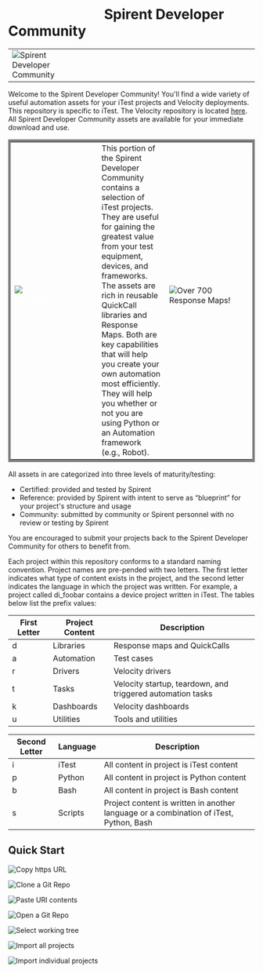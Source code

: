 # &emsp;&emsp;&emsp;&emsp;&emsp;&emsp;&emsp;Spirent Developer Community
 <table>
  <tr>
     <td><img src="images/Developer_Community_Icon.png" alt="Spirent Developer Community"></td> 
   <td style="font-size:x-large"> &emsp;&emsp;&emsp;&emsp;&emsp;&emsp;&emsp;&emsp;&emsp;&emsp;&emsp;&emsp;&emsp;&emsp;&emsp;&emsp;&emsp;&emsp;&emsp;&emsp;&emsp;&emsp;&emsp;&emsp;&emsp;&emsp;&emsp;&emsp;&emsp;&emsp;&emsp;&emsp;&emsp;&emsp;&emsp;&emsp;&emsp;&emsp;&emsp;&emsp;</td>
    <td><img src="images/itest-color-small.png" alt="iTest Logo"></td>
  </tr>
</table>

Welcome to the Spirent Developer Community! You'll find a wide variety of useful automation assets for your iTest projects and Velocity deployments.  This repository is specific to iTest.  The Velocity repository is located [here](https://github.com/Spirent/Velocity-assets).  All Spirent Developer Community assets are available for your immediate download and use. 

 <table style="width:100%; border: 5px solid gray;">
  <tr>
     <td style="color:white"><img src="images/Speedometer-QuickCalls.png" alt="Over 1000 QuickCalls!">&emsp;&emsp;&emsp;&emsp;&emsp;&emsp;&emsp;&emsp;&emsp;&emsp;</td> 
    <td style="border: 0px solid black;">This portion of the Spirent Developer Community contains a selection of iTest projects. They are useful for gaining the greatest value from your test equipment, devices, and frameworks. The assets are rich in reusable QuickCall libraries and Response Maps.  Both are key capabilities that will help you create your own automation most efficiently.  They will help you whether or not you are using Python or an Automation framework (e.g., Robot).</td>
    <td><img src="images/Speedometer-ResponseMaps.png" alt="Over 700 Response Maps!">&emsp;&emsp;&emsp;&emsp;&emsp;&emsp;&emsp;&emsp;&emsp;&emsp;</td>
  </tr>
</table>

All assets in are categorized into three levels of maturity/testing:
- Certified:  provided and tested by Spirent
- Reference:  provided by Spirent with intent to serve as “blueprint” for your project's structure and usage
- Community:  submitted by community or Spirent personnel with no review or testing by Spirent       

You are encouraged to submit your projects back to the Spirent Developer Community for others to benefit from.

Each project within this repository conforms to a standard naming convention. Project names are pre-pended with two letters. The first letter indicates what type of content exists in the project, and the second letter indicates the language in which the project was written. For example, a project called di_foobar contains a device project written in iTest. The tables below list the prefix values:

|First Letter|Project Content|Description|
| -------- |-------------| -------------| 
|d|Libraries|Response maps and QuickCalls|
|a|Automation|Test cases|
|r|Drivers|Velocity drivers|
|t|Tasks|Velocity startup, teardown, and triggered automation tasks|
|k|Dashboards|Velocity dashboards|
|u|Utilities|Tools and utilities|

|Second Letter|Language|Description|
| -------- |-------------| -------------|
|i|iTest|All content in project is iTest content|
|p|Python|All content in project is Python content|
|b|Bash|All content in project is Bash content|
|s|Scripts|Project content is written in another language or a combination of iTest, Python, Bash|

## Quick Start
 
![Copy https URL](images/copy.url.to.clipboard.png)

![Clone a Git Repo](images/clone.the.repository.png)

![Paste URI contents](images/paste.uri.contents.png)

![Open a Git Repo](images/open.git.repositories.png)

![Select working tree](images/select.entire.working.tree.png)

![Import all projects](images/import.all.projects.png)

![Import individual projects](images/or.just.certain.projects.png)
